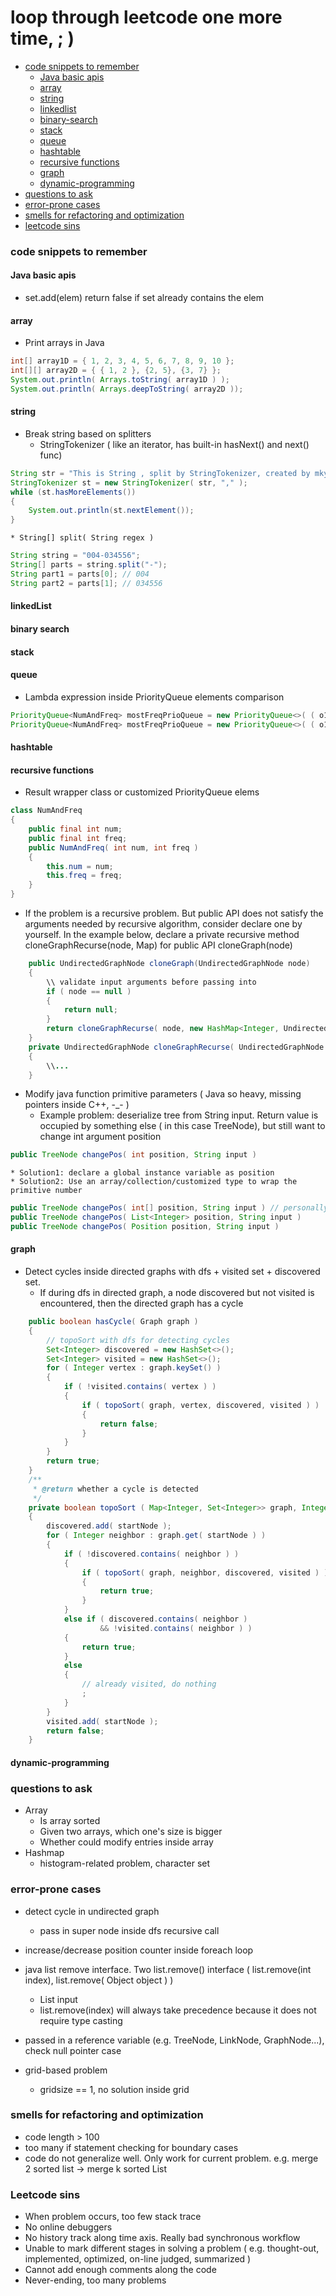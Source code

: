 # loop through leetcode one more time, ; )
* [code snippets to remember](#snippets)
	* [Java basic apis](#basic-apis)
	* [array](#array)
	* [string](#string)
	* [linkedlist](#linkedlist)
	* [binary-search](#binary-search)
	* [stack](#stack)
	* [queue](#queue)
	* [hashtable](#hashtable)
	* [recursive functions](#recursive)
	* [graph](#graph)
	* [dynamic-programming](#dynamic-programming)
* [questions to ask](#questions)
* [error-prone cases](#error-prone)
* [smells for refactoring and optimization](#bad-smells)
* [leetcode sins](#sins)

### code snippets to remember <a id="snippets"></a>
#### Java basic apis <a id="basic-apis"></a>

* set.add(elem) return false if set already contains the elem

#### array <a id="array"></a>
* Print arrays in Java
```java
int[] array1D = { 1, 2, 3, 4, 5, 6, 7, 8, 9, 10 };
int[][] array2D = { { 1, 2 }, {2, 5}, {3, 7} };
System.out.println( Arrays.toString( array1D ) );
System.out.println( Arrays.deepToString( array2D ));
```

#### string <a id="string"></a>
* Break string based on splitters
	* StringTokenizer ( like an iterator, has built-in hasNext() and next() func)
```java
String str = "This is String , split by StringTokenizer, created by mkyong";
StringTokenizer st = new StringTokenizer( str, "," );
while (st.hasMoreElements()) 
{
	System.out.println(st.nextElement());
}
```
	* String[] split( String regex )
```java
String string = "004-034556";
String[] parts = string.split("-");
String part1 = parts[0]; // 004
String part2 = parts[1]; // 034556
```

#### linkedList <a id="linkedlist"></a>
#### binary search <a id="binary-search"></a>
#### stack <a id="stack"></a>
#### queue <a id="queue"></a>
* Lambda expression inside PriorityQueue elements comparison
```java
PriorityQueue<NumAndFreq> mostFreqPrioQueue = new PriorityQueue<>( ( o1, o2 ) -> ( o2.freq - o1.freq ) ); // decreasing order
PriorityQueue<NumAndFreq> mostFreqPrioQueue = new PriorityQueue<>( ( o1, o2 ) -> ( o1.freq - o2.freq ) ); // increasing order
```	
#### hashtable <a id="hashtable"></a>
#### recursive functions <a id="recursive"></a>

* Result wrapper class or customized PriorityQueue elems
```java
class NumAndFreq
{
	public final int num;
	public final int freq;
	public NumAndFreq( int num, int freq )
	{
		this.num = num;
		this.freq = freq;
	}
}
```

* If the problem is a recursive problem. But public API does not satisfy the arguments needed by recursive algorithm, consider declare one by yourself. In the example below, declare a private recursive method cloneGraphRecurse(node, Map) for public API cloneGraph(node)
```java
	public UndirectedGraphNode cloneGraph(UndirectedGraphNode node) 
	{
		\\ validate input arguments before passing into 
		if ( node == null )
		{
			return null;
		}
		return cloneGraphRecurse( node, new HashMap<Integer, UndirectedGraphNode>() );
	}
	private UndirectedGraphNode cloneGraphRecurse( UndirectedGraphNode node, Map<Integer, UndirectedGraphNode> labelToNodeMap )
	{
		\\...
	}
```

* Modify java function primitive parameters ( Java so heavy, missing pointers inside C++, -_- )
	* Example problem: deserialize tree from String input. Return value is occupied by something else ( in this case TreeNode), but still want to change int argument position
```java
public TreeNode changePos( int position, String input )
```
	* Solution1: declare a global instance variable as position
	* Solution2: Use an array/collection/customized type to wrap the primitive number
```java
public TreeNode changePos( int[] position, String input ) // personally consider this more concise
public TreeNode changePos( List<Integer> position, String input )
public TreeNode changePos( Position position, String input )
```	

#### graph <a id="graph"></a>
* Detect cycles inside directed graphs with dfs + visited set + discovered set.
	* If during dfs in directed graph, a node discovered but not visited is encountered, then the directed graph has a cycle
```java
	public boolean hasCycle( Graph graph )
	{
	    // topoSort with dfs for detecting cycles
    	Set<Integer> discovered = new HashSet<>();
    	Set<Integer> visited = new HashSet<>();
    	for ( Integer vertex : graph.keySet() )
    	{
    		if ( !visited.contains( vertex ) )
    		{
    			if ( topoSort( graph, vertex, discovered, visited ) )
    			{
    				return false;
    			}
    		}
    	}
    	return true;
	}
    /**
     * @return whether a cycle is detected
     */
    private boolean topoSort ( Map<Integer, Set<Integer>> graph, Integer startNode, Set<Integer> discovered, Set<Integer> visited )
    {
    	discovered.add( startNode );
    	for ( Integer neighbor : graph.get( startNode ) )
    	{
    		if ( !discovered.contains( neighbor ) )
    		{
    			if ( topoSort( graph, neighbor, discovered, visited ) )
    			{
    				return true;
    			}
    		}
    		else if ( discovered.contains( neighbor ) 
    				&& !visited.contains( neighbor ) )
    		{
    			return true;
    		}
    		else
    		{
    			// already visited, do nothing
    			;
    		}
    	}
    	visited.add( startNode );
    	return false;
    }
```


#### dynamic-programming <a id="dynamic-programming"></a>




### questions to ask <a id="questions"></a>
* Array
	* Is array sorted
	* Given two arrays, which one's size is bigger
	* Whether could modify entries inside array
* Hashmap
	* histogram-related problem, character set

### error-prone cases <a id="error-prone"></a>
* detect cycle in undirected graph
    - pass in super node inside dfs recursive call
* increase/decrease position counter inside foreach loop
* java list remove interface. Two list.remove() interface ( list.remove(int index), list.remove( Object object ) )
	- List<Integer> input
	- list.remove(index) will always take precedence because it does not require type casting

* passed in a reference variable (e.g. TreeNode, LinkNode, GraphNode...), check null pointer case
* grid-based problem
	- gridsize == 1, no solution inside grid

### smells for refactoring and optimization <a id="bad-smells"></a>
* code length > 100
* too many if statement checking for boundary cases
* code do not generalize well. Only work for current problem. e.g. merge 2 sorted list -> merge k sorted List

### Leetcode sins <a id="sins"></a>
* When problem occurs, too few stack trace
* No online debuggers
* No history track along time axis. Really bad synchronous workflow
* Unable to mark different stages in solving a problem ( e.g. thought-out, implemented, optimized, on-line judged, summarized )
* Cannot add enough comments along the code
* Never-ending, too many problems